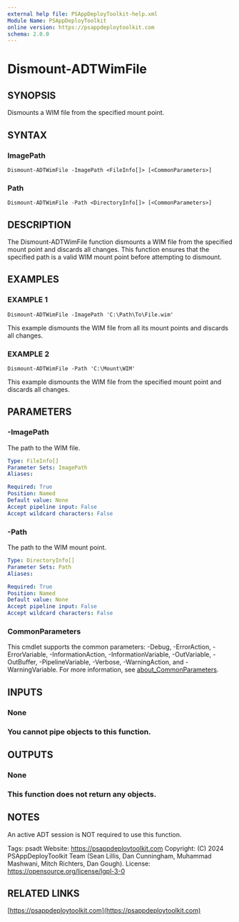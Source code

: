 ```yaml
---
external help file: PSAppDeployToolkit-help.xml
Module Name: PSAppDeployToolkit
online version: https://psappdeploytoolkit.com
schema: 2.0.0
---
```


# Dismount-ADTWimFile

## SYNOPSIS
Dismounts a WIM file from the specified mount point.

## SYNTAX

### ImagePath
```
Dismount-ADTWimFile -ImagePath <FileInfo[]> [<CommonParameters>]
```

### Path
```
Dismount-ADTWimFile -Path <DirectoryInfo[]> [<CommonParameters>]
```

## DESCRIPTION
The Dismount-ADTWimFile function dismounts a WIM file from the specified mount point and discards all changes.
This function ensures that the specified path is a valid WIM mount point before attempting to dismount.

## EXAMPLES

### EXAMPLE 1
```
Dismount-ADTWimFile -ImagePath 'C:\Path\To\File.wim'
```

This example dismounts the WIM file from all its mount points and discards all changes.

### EXAMPLE 2
```
Dismount-ADTWimFile -Path 'C:\Mount\WIM'
```

This example dismounts the WIM file from the specified mount point and discards all changes.

## PARAMETERS

### -ImagePath
The path to the WIM file.

```yaml
Type: FileInfo[]
Parameter Sets: ImagePath
Aliases:

Required: True
Position: Named
Default value: None
Accept pipeline input: False
Accept wildcard characters: False
```

### -Path
The path to the WIM mount point.

```yaml
Type: DirectoryInfo[]
Parameter Sets: Path
Aliases:

Required: True
Position: Named
Default value: None
Accept pipeline input: False
Accept wildcard characters: False
```

### CommonParameters
This cmdlet supports the common parameters: -Debug, -ErrorAction, -ErrorVariable, -InformationAction, -InformationVariable, -OutVariable, -OutBuffer, -PipelineVariable, -Verbose, -WarningAction, and -WarningVariable. For more information, see [about_CommonParameters](http://go.microsoft.com/fwlink/?LinkID=113216).

## INPUTS

### None
### You cannot pipe objects to this function.
## OUTPUTS

### None
### This function does not return any objects.
## NOTES
An active ADT session is NOT required to use this function.

Tags: psadt
Website: https://psappdeploytoolkit.com
Copyright: (C) 2024 PSAppDeployToolkit Team (Sean Lillis, Dan Cunningham, Muhammad Mashwani, Mitch Richters, Dan Gough).
License: https://opensource.org/license/lgpl-3-0

## RELATED LINKS

[https://psappdeploytoolkit.com](https://psappdeploytoolkit.com)
